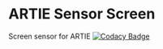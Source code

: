 # ARTIE Sensor Screen
Screen sensor for ARTIE
[![Codacy Badge](https://api.codacy.com/project/badge/Grade/6700b3ffd21a464397f73db85553e18f)](https://www.codacy.com/manual/ARTIEROCKS/artie-sensor-screen?utm_source=github.com&amp;utm_medium=referral&amp;utm_content=ARTIEROCKS/artie-sensor-screen&amp;utm_campaign=Badge_Grade)
